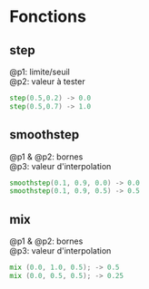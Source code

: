 # Fonctions

## step

@p1: limite/seuil\
@p2: valeur à tester

```glsl
step(0.5,0.2) -> 0.0
step(0.5,0.7) -> 1.0
```

## smoothstep

@p1 & @p2: bornes\
@p3: valeur d'interpolation

```glsl
smoothstep(0.1, 0.9, 0.0) -> 0.0
smoothstep(0.1, 0.9, 0.5) -> 0.5
```

## mix

@p1 & @p2: bornes\
@p3: valeur d'interpolation

```glsl
mix (0.0, 1.0, 0.5); -> 0.5
mix (0.0, 0.5, 0.5); -> 0.25
```
